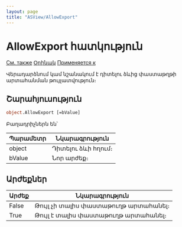 ```yaml
---
layout: page
title: "ASView/AllowExport"
---
```



# AllowExport հատկություն

[См. также](../Asview.md) [Օրինակ](../../Examples/E_AsView.html) [Применяется к](../Asview.md)

Վերադարձնում կամ նշանակում է դիտելու ձևից փաստաթղթի արտահանման թույլատվություն։

## Շարահյուսություն

``` vb
object.AllowExport [=bValue] 
```

Բաղադրիչներն են՝


| Պարամետր | Նկարագրություն |
|--|--|
| object | Դիտելու ձևի հղում։ |
| bValue| Նոր արժեք։ |


## Արժեքներ

| Արժեք | Նկարագրություն |
|--|--|
| False | Թույլ չի տալիս փաստաթուղթ արտահանել։ |
| True | Թույլ է տալիս փաստաթուղթ արտահանել։  |

